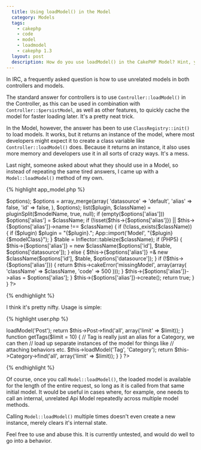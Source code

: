 ```yaml
---
  title: Using loadModel() in the Model
  category: Models
  tags:
    - cakephp
    - code
    - model
    - loadmodel
    - cakephp 1.3
  layout: post
  description: How do you use loadModel() in the CakePHP Model? Hint, you don't. There are other ways though.
---
```


In IRC, a frequently asked question is how to use unrelated models in both controllers and models.

The standard answer for controllers is to use `Controller::loadModel()` in the Controller, as this can be used in combination with `Controller::$persistModel`, as well as other features, to quickly cache the model for faster loading later. It's a pretty neat trick.

In the Model, however, the answer has been to use `ClassRegistry::init()` to load models. It works, but it returns an instance of the model, where most developers might expect it to create a class variable like `Controller::loadModel()` does. Because it returns an instance, it also uses more memory and developers use it in all sorts of crazy ways. It's a mess.

Last night, someone asked about what they should use in a Model, so instead of repeating the same tired answers, I came up with a `Model::loadModel()` method of my own.

{% highlight app_model.php %}
<?php
class AppModel extends Model {

/**
 * Loads and instantiates models.
 * If the model is non existent, it will throw a missing database table error, as Cake generates
 * dynamic models for the time being.
 *
 * Will clear the model's internal state using Model::create()
 *
 * @param string $modelName Name of model class to load
 * @param mixed $options array|string
 *              id      Initial ID the instanced model class should have
 *              alias   Variable alias to write the model to
 * @return mixed true when single model found and instance created, error returned if model not found.
 * @access public
 */
    function loadModel($modelName, $options = array()) {
        if (is_string($options)) $options = array('alias' => $options);
        $options = array_merge(array(
            'datasource'  => 'default',
            'alias'       => false,
            'id'          => false,
        ), $options);

        list($plugin, $className) = pluginSplit($modelName, true, null);
        if (empty($options['alias'])) $options['alias'] = $className;

        if (!isset($this->{$options['alias']}) || $this->{$options['alias']}->name !== $className) {
            if (!class_exists($className)) {
                if ($plugin) $plugin = "{$plugin}.";
                App::import('Model', "{$plugin}{$modelClass}");
            }
            $table = Inflector::tableize($className);

            if (PHP5) {
                $this->{$options['alias']} = new $className($options['id'], $table, $options['datasource']);
            } else {
                $this->{$options['alias']} =& new $className($options['id'], $table, $options['datasource']);
            }
            if (!$this->{$options['alias']}) {
                return $this->cakeError('missingModel', array(array(
                    'className' => $className, 'code' => 500
                )));
            }
            $this->{$options['alias']}->alias = $options['alias'];
        }

        $this->{$options['alias']}->create();
        return true;
    }

}
?>
{% endhighlight %}

I think it's pretty nifty. Usage is simple:

{% highlight user.php %}
<?php
class User extends AppModel {
    
    function getPosts($limit = 10) {
        $this->loadModel('Post');
        return $this->Post->find('all', array('limit' => $limit));
    }

    function getTags($limit = 10) {
        // Tag is really just an alias for a Category, we can then 
        // load up separate instances of the model for things like
        // attaching behaviors etc.
        $this->loadModel('Tag', 'Category');
        return $this->Category->find('all', array('limit' => $limit));
    }

}
?>
{% endhighlight %}

Of course, once you call `Model::loadModel()`, the loaded model is available for the length of the entire request, so long as it is called from that same initial model. It would be useful in cases where, for example, one needs to call an internal, unrelated Api Model repeatedly across multiple model methods.

Calling `Model::loadModel()` multiple times doesn't even create a new instance, merely clears it's internal state.

Feel free to use and abuse this. It is currently untested, and would do well to go into a behavior.